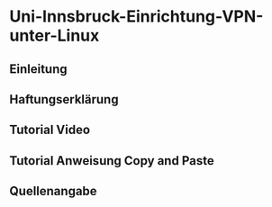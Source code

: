 # Uni-Innsbruck-Einrichtung-VPN-unter-Linux
## Einleitung
## Haftungserklärung
## Tutorial Video
## Tutorial Anweisung Copy and Paste
## Quellenangabe
